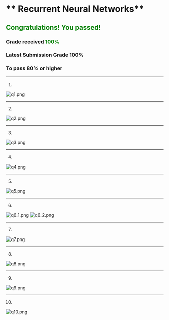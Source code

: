 # ** Recurrent Neural Networks**

## <span style="color: green;">**Congratulations! You passed!**</span>

### **Grade received** <span style="color: green;">100%</span>

### **Latest Submission Grade** 100%

### **To pass** 80% or higher

---

1. 
![q1.png](img/q1.png)

---

2. 
![q2.png](img/q2.png)


---

3. 
![q3.png](img/q3.png)


---

4. 
![q4.png](img/q4.png)


---

5. 
![q5.png](img/q5.png)


---

6. 
![q6_1.png](img/q6_1.png)
![q6_2.png](img/q6_2.png)


---

7. 
![q7.png](img/q7.png)


---

8. 
![q8.png](img/q8.png)


---

9. 
![q9.png](img/q9.png)


---

10. 
![q10.png](img/q10.png)
